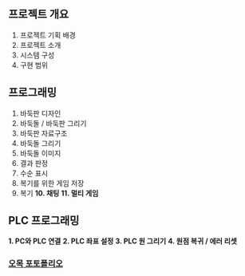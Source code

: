 ## 프로젝트 개요 
1. 프로젝트 기획 배경
2. 프로젝트 소개
3. 시스템 구성
4. 구현 범위

## 프로그래밍
1. 바둑판 디자인
2. 바둑돌 / 바둑판 그리기
3. 바둑판 자료구조
4. 바둑돌 그리기
5. 바둑돌 이미지
6. 결과 판정
7. 수순 표시
8. 복기를 위한 게임 저장
9. 복기
**10. 채팅**
**11. 멀티 게임**

## PLC 프로그래밍
**1. PC와 PLC 연결**
**2. PLC 좌표 설정**
**3. PLC 원 그리기**
**4. 원점 복귀 / 에러 리셋**

### [오목 포토폴리오](https://docs.google.com/presentation/d/1HVDO7j69ISlG-hQxEwrKt3232bkmSnsWNJvIF5zurdc/edit#slide=id.g2ebe2935bae_0_0)
